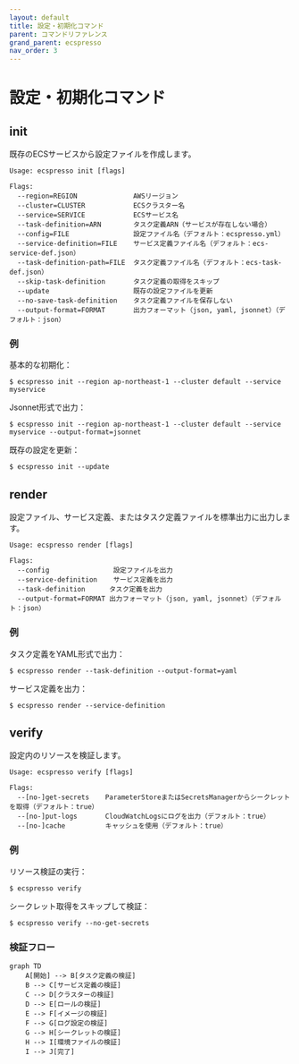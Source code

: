 ```yaml
---
layout: default
title: 設定・初期化コマンド
parent: コマンドリファレンス
grand_parent: ecspresso
nav_order: 3
---
```


# 設定・初期化コマンド

## init

既存のECSサービスから設定ファイルを作成します。

```
Usage: ecspresso init [flags]

Flags:
  --region=REGION              AWSリージョン
  --cluster=CLUSTER            ECSクラスター名
  --service=SERVICE            ECSサービス名
  --task-definition=ARN        タスク定義ARN（サービスが存在しない場合）
  --config=FILE                設定ファイル名（デフォルト：ecspresso.yml）
  --service-definition=FILE    サービス定義ファイル名（デフォルト：ecs-service-def.json）
  --task-definition-path=FILE  タスク定義ファイル名（デフォルト：ecs-task-def.json）
  --skip-task-definition       タスク定義の取得をスキップ
  --update                     既存の設定ファイルを更新
  --no-save-task-definition    タスク定義ファイルを保存しない
  --output-format=FORMAT       出力フォーマット（json, yaml, jsonnet）（デフォルト：json）
```

### 例

基本的な初期化：
```console
$ ecspresso init --region ap-northeast-1 --cluster default --service myservice
```

Jsonnet形式で出力：
```console
$ ecspresso init --region ap-northeast-1 --cluster default --service myservice --output-format=jsonnet
```

既存の設定を更新：
```console
$ ecspresso init --update
```

## render

設定ファイル、サービス定義、またはタスク定義ファイルを標準出力に出力します。

```
Usage: ecspresso render [flags]

Flags:
  --config                設定ファイルを出力
  --service-definition    サービス定義を出力
  --task-definition      タスク定義を出力
  --output-format=FORMAT 出力フォーマット（json, yaml, jsonnet）（デフォルト：json）
```

### 例

タスク定義をYAML形式で出力：
```console
$ ecspresso render --task-definition --output-format=yaml
```

サービス定義を出力：
```console
$ ecspresso render --service-definition
```

## verify

設定内のリソースを検証します。

```
Usage: ecspresso verify [flags]

Flags:
  --[no-]get-secrets    ParameterStoreまたはSecretsManagerからシークレットを取得（デフォルト：true）
  --[no-]put-logs       CloudWatchLogsにログを出力（デフォルト：true）
  --[no-]cache          キャッシュを使用（デフォルト：true）
```

### 例

リソース検証の実行：
```console
$ ecspresso verify
```

シークレット取得をスキップして検証：
```console
$ ecspresso verify --no-get-secrets
```

### 検証フロー

```mermaid
graph TD
    A[開始] --> B[タスク定義の検証]
    B --> C[サービス定義の検証]
    C --> D[クラスターの検証]
    D --> E[ロールの検証]
    E --> F[イメージの検証]
    F --> G[ログ設定の検証]
    G --> H[シークレットの検証]
    H --> I[環境ファイルの検証]
    I --> J[完了]
```
